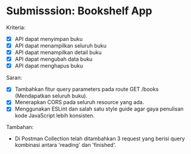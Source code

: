 # Submisssion: Bookshelf App

Kriteria:

- [x] API dapat menyimpan buku
- [x] API dapat menampilkan seluruh buku
- [x] API dapat menampilkan detail buku
- [x] API dapat mengubah data buku
- [x] API dapat menghapus buku

Saran:

- [x] Tambahkan fitur query parameters pada route GET /books (Mendapatkan seluruh buku).
- [x] Menerapkan CORS pada seluruh resource yang ada.
- [x] Menggunakan ESLint dan salah satu style guide agar gaya penulisan kode JavaScript lebih konsisten.

Tambahan:
- Di Postman Collection telah ditambahkan 3 request yang berisi query kombinasi antara 'reading' dan 'finished'.
